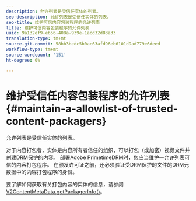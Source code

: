 ```yaml
---
description: 允许列表是受信任实体的列表。
seo-description: 允许列表是受信任实体的列表。
seo-title: 维护可信内容包装程序的允许列表
title: 维护可信内容包装程序的允许列表
uuid: 9a132ef9-eb56-408a-939e-1acd32d83a33
translation-type: tm+mt
source-git-commit: 58bb3bedc5b0ac63afd96eb6101d9ad779e6deed
workflow-type: tm+mt
source-wordcount: '151'
ht-degree: 0%

---
```



# 维护受信任内容包装程序的允许列表{#maintain-a-allowlist-of-trusted-content-packagers}

允许列表是受信任实体的列表。

对于内容打包者，实体是内容所有者信任的组织，可以打包（或加密）视频文件并创建DRM保护的内容。 部署Adobe PrimetimeDRM时，您应当维护一允许列表可信的内容打包程序。 在颁发许可证之前，还必须验证受DRM保护的文件的DRM元数据中的内容打包程序的身份。

要了解如何获取有关打包内容的实体的信息，请参阅[V2ContentMetaData.getPackagerInfo()](https://help.adobe.com/en_US/primetime/api/drm-apis/server/javadocs-flashaccess-pro/com/adobe/flashaccess/sdk/media/drm/keys/v2/V2ContentMetaData.html#getPackagerInfo())。
